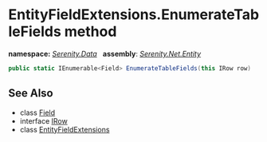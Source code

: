 # EntityFieldExtensions.EnumerateTableFields method
**namespace:** *[Serenity.Data](../../README.md#serenity.data-namespace)*   **assembly**: *[Serenity.Net.Entity](../../README.md)*

```csharp
public static IEnumerable<Field> EnumerateTableFields(this IRow row)
```

## See Also

* class [Field](../Field.md)
* interface [IRow](../IRow.md)
* class [EntityFieldExtensions](../EntityFieldExtensions.md)